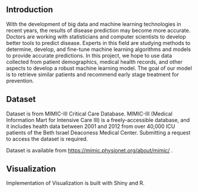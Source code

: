 ## Introduction

With the development of big data and machine learning technologies in recent years, the results of disease prediction may become more accurate. Doctors are working with statisticians and computer scientists to develop better tools to predict disease. Experts in this field are studying methods to determine, develop, and fine-tune machine learning algorithms and models to provide accurate predictions.
In this project, we hope to use data collected from patient demographics, medical health records, and other aspects to develop a robust machine learning model. The goal of our model is to retrieve similar patients and recommend early stage treatment for prevention.


## Dataset

Dataset is from MIMIC-III Critical Care Database. MIMIC-III (Medical Information Mart for Intensive Care III) is a freely-accessible database, and it includes health data between 2001 and 2012 from over 40,000 ICU patients of the Beth Israel Deaconess Medical Center. Submitting a request to access the dataset is required. 

Dataset is available from https://mimic.physionet.org/about/mimic/ .


## Visualization

Implementation of Visualization is built with Shiny and R.
